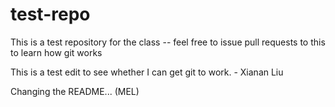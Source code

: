 # test-repo
This is a test repository for the class -- feel free to issue pull requests to this to learn how git works

This is a test edit to see whether I can get git to work. - Xianan Liu



Changing the README... (MEL)
